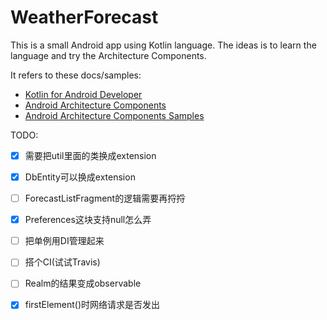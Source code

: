 # WeatherForecast
This is a small Android app using Kotlin language. The ideas is to learn the language and try the Architecture Components.

It refers to these docs/samples:
* [Kotlin for Android Developer](https://github.com/antoniolg/Kotlin-for-Android-Developers)
* [Android Architecture Components](https://developer.android.com/topic/libraries/architecture/index.html)
* [Android Architecture Components Samples](https://github.com/googlesamples/android-architecture-components)

TODO:
- [x] 需要把util里面的类换成extension
- [x] DbEntity可以换成extension
- [ ] ForecastListFragment的逻辑需要再捋捋
- [x] Preferences这块支持null怎么弄
- [ ] 把单例用DI管理起来
- [ ] 搭个CI(试试Travis)
- [ ] Realm的结果变成observable
- [x] firstElement()时网络请求是否发出


